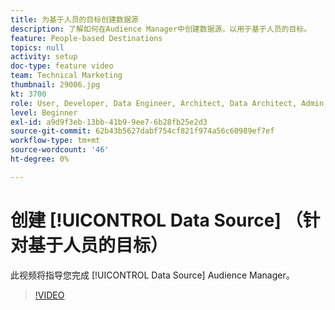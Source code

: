 ```yaml
---
title: 为基于人员的目标创建数据源
description: 了解如何在Audience Manager中创建数据源，以用于基于人员的目标。
feature: People-based Destinations
topics: null
activity: setup
doc-type: feature video
team: Technical Marketing
thumbnail: 29006.jpg
kt: 3700
role: User, Developer, Data Engineer, Architect, Data Architect, Admin, Leader
level: Beginner
exl-id: a9d9f3eb-13bb-41b9-9ee7-6b28fb25e2d3
source-git-commit: 62b43b5627dabf754cf821f974a56c60989ef7ef
workflow-type: tm+mt
source-wordcount: '46'
ht-degree: 0%

---
```


# 创建 [!UICONTROL Data Source] （针对基于人员的目标）

此视频将指导您完成 [!UICONTROL Data Source] Audience Manager。

>[!VIDEO](https://video.tv.adobe.com/v/29006/?quality=12)

